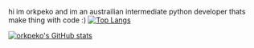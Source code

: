 hi im orkpeko and im an austrailian intermediate python developer thats make thing with code :)
[![Top Langs](https://github-readme-stats.vercel.app/api/top-langs/?username=orkpeko&theme=radical)](https://github.com/anuraghazra/github-readme-stats)

[![orkpeko's GitHub stats](https://github-readme-stats.vercel.app/api?username=orkpeko&theme=radical)](https://github.com/anuraghazra/github-readme-stats)


